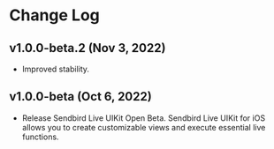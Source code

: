 # Change Log

## v1.0.0-beta.2 (Nov 3, 2022)
- Improved stability. 

## v1.0.0-beta (Oct 6, 2022)
- Release Sendbird Live UIKit Open Beta. Sendbird Live UIKit for iOS allows you to create customizable views and execute essential live functions. 
